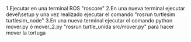1.Ejecutar en una terminal ROS "roscore"
2.En una nueva terminal ejecutar devel\setup y una vez realizado ejecutar el comando "rosrun turtlesim turtlesim_node" 
3.En una nueva terminal ejecutar el comando python mover.py ó mover_2.py "rosrun turtle_unida src/mover.py" para hacer mover la tortuga

